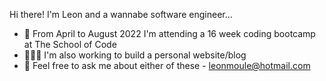 Hi there! I'm Leon and a wannabe software engineer...
 - 📅 From April to August 2022 I'm attending a 16 week coding bootcamp at The School of Code
 - 👷🏻‍♂️ I'm also working to build a personal website/blog
 - 💬 Feel free to ask me about either of these - leonmoule@hotmail.com
<!--
**theleonmo/theleonmo** is a ✨ _special_ ✨ repository because its `README.md` (this file) appears on your GitHub profile.

Here are some ideas to get you started:

- 🔭 I’m currently working on ...
- 🌱 I’m currently learning ...
- 👯 I’m looking to collaborate on ...
- 🤔 I’m looking for help with ...
- 💬 Ask me about ...
- 📫 How to reach me: ...
- 😄 Pronouns: ...
- ⚡ Fun fact: ...
-->
